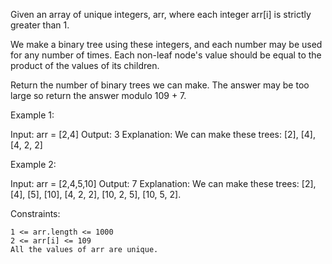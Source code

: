Given an array of unique integers, arr, where each integer arr[i] is strictly greater than 1.

We make a binary tree using these integers, and each number may be used for any number of times. Each non-leaf node's value should be equal to the product of the values of its children.

Return the number of binary trees we can make. The answer may be too large so return the answer modulo 109 + 7.



Example 1:

Input: arr = [2,4]
Output: 3
Explanation: We can make these trees: [2], [4], [4, 2, 2]

Example 2:

Input: arr = [2,4,5,10]
Output: 7
Explanation: We can make these trees: [2], [4], [5], [10], [4, 2, 2], [10, 2, 5], [10, 5, 2].



Constraints:

    1 <= arr.length <= 1000
    2 <= arr[i] <= 109
    All the values of arr are unique.

